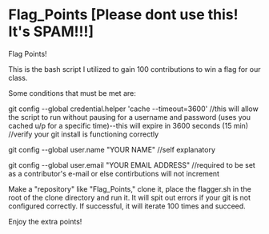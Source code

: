 # Flag_Points [Please dont use this! It's SPAM!!!]
Flag Points!

This is the bash script I utilized to gain 100 contributions to win a flag for our class.

Some conditions that must be met are:

git config --global credential.helper 'cache --timeout=3600'
//this will allow the script to run without pausing for a username and password (uses you cached u/p for a specific time)--this will expire in 3600 seconds (15 min)
//verify your git install is functioning correctly

git config --global user.name "YOUR NAME"
//self explanatory

git config --global user.email "YOUR EMAIL ADDRESS"
//required to be set as a contributor's e-mail or else contirbutions will not increment

Make a "repository" like "Flag_Points," clone it, place the flagger.sh in the root of the clone directory and run it. It will spit out errors if your git is not configured correctly. If successful, it will iterate 100 times and succeed.

Enjoy the extra points!
